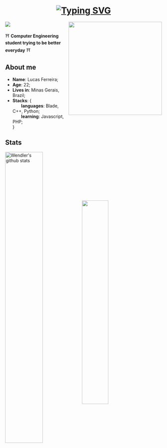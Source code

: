 ### <h1 align="center"> [![Typing SVG](https://readme-typing-svg.herokuapp.com/?lines=Hi!👋+I'm+Lucas!&size=22)](https://git.io/typing-svg) </h1>
<img align="right" src="https://br.pinterest.com/pin/305400418485579690/" width="300" />

![](https://komarev.com/ghpvc/?username=lucasferne&color=blue&style=for-the-badge)

⛩️ **Computer Engineering student trying to be better everyday** ⛩️

## About me 
* **Name**: Lucas Ferreira;
* **Age**: 22;
* **Lives in**: Minas Gerais, Brazil;
* **Stacks**: { \
&nbsp;&nbsp;&nbsp;&nbsp;&nbsp;&nbsp; **languages**: Blade, C++, Python; \
&nbsp;&nbsp;&nbsp;&nbsp;&nbsp;&nbsp; **learning**: Javascript, PHP; \
 } 

## Stats

 <a href="https://github.com/anuraghazra/github-readme-stats"><img align="center" img width="49%" src="https://github-readme-stats.vercel.app/api?username=lucasferne&show_icons=true&include_all_commits=true&theme=tokyonight&hide_border=true" alt="Wendler's github stats" /></a><a href="https://github-readme-streak-stats.herokuapp.com"><img align="center" img width="41%" src="https://github-readme-stats.vercel.app/api/top-langs/?username=lucasferne&layout=compact&langs_count=8&html&theme=tokyonight&hide_border=true"></a>


